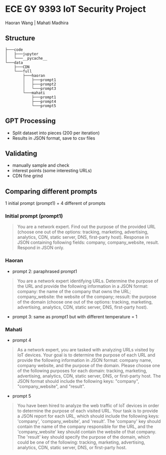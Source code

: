 # ECE GY 9393 IoT Security Project
Haoran Wang | Mahati Madhira

## Structure
```
├───code
│   ├───jupyter
│   └───__pycache__
└───data
    ├───CDN
    └───full
        ├───haoran
        │   ├───prompt1
        │   ├───prompt2
        │   └───prompt3
        └───mahati
            ├───prompt1
            ├───prompt4
            └───prompt5
```

## GPT Processing
* Split dataset into pieces (200 per iteration)
* Results in JSON format, save to csv files

## Validating
- manually sample and check
- interest points (some interesting URLs)
- CDN fine grind

## Comparing different prompts
1 initial prompt (prompt1) + 4 different of prompts
### Initial prompt (prompt1)
> You are a network expert. Find out the purpose of the provided URL (choose one out of the options: tracking, marketing, advertising, analytics, CDN, static server, DNS, first-party host).  Response in JSON containing following fields: company, company_website, result. Respond in JSON only.
### Haoran
- prompt 2: paraphrased prompt1
> You are a network expert identifying URLs. Determine the purpose of the URL and provide the following information in a JSON format: company: the name of the company that owns the URL; company_website: the website of the company; ressult: the purpose of the domain (choose one out of the options: tracking, marketing, advertising, analytics, CDN, static server, DNS, first-party host).
- prompt 3: same as prompt1 but with different temperature = 1
### Mahati
- prompt 4
> As a network expert, you are tasked with analyzing URLs visited by IoT devices. Your goal is to determine the purpose of each URL and provide the following information in JSON format: company name, company website, and the purpose of the domain. Please choose one of the following purposes for each domain: tracking, marketing, advertising, analytics, CDN, static server, DNS, or first-party host. The JSON format should include the following keys: "company", "company_website", and "result".
- prompt 5
> You have been hired to analyze the web traffic of IoT devices in order to determine the purpose of each visited URL. Your task is to provide a JSON report for each URL, which should include the following keys: 'company', 'company_website', and 'result'. The 'company' key should contain the name of the company responsible for the URL, and the 'company_website' key should contain the website of that company. The 'result' key should specify the purpose of the domain, which could be one of the following: tracking, marketing, advertising, analytics, CDN, static server, DNS, or first-party host.
